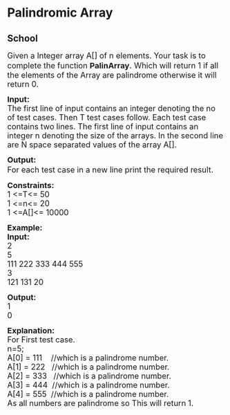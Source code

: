 # Palindromic Array
## School 
<div class="problem-statement">
                <p></p><p><span style="font-size:18px">Given </span><span style="font-size:18px">a Integer</span><span style="font-size:18px"> array A[] of n elements. Your task is to complete the function </span><strong><span style="font-size:18px">PalinArray</span></strong><span style="font-size:20px">.</span><span style="font-size:18px"> Which will return 1 if all the elements of the Array are palindrome otherwise it will return&nbsp;0.</span></p>

<p><span style="font-size:18px"><strong>Input:</strong></span><br>
<span style="font-size:18px">The first line of input contains an integer denoting the no of test cases. Then T test cases follow. Each test case contains two lines. The first line of input contains an integer n denoting the size of the arrays. In the second line are N </span><span style="font-size:18px">space separated</span><span style="font-size:18px"> values of the array A[].</span></p>

<p><span style="font-size:18px"><strong>Output:</strong></span><br>
<span style="font-size:18px">For each test case in a new line print the required result</span><span style="font-size:20px">.</span></p>

<p><span style="font-size:18px"><strong>Constraints:</strong></span><br>
<span style="font-size:18px">1 &lt;=T&lt;= 50</span><br>
<span style="font-size:18px">1 &lt;=n&lt;= 20</span><br>
<span style="font-size:18px">1 &lt;=A[]&lt;= 10000</span></p>

<p><span style="font-size:18px"><strong>Example:</strong></span><br>
<span style="font-size:18px"><strong>Input:</strong></span><br>
<span style="font-size:18px">2<br>
5<br>
111 222 333 444 555<br>
3<br>
121 131 20</span></p>

<p><span style="font-size:18px"><strong>Output:</strong></span><br>
<span style="font-size:18px">1<br>
0</span></p>

<p><span style="font-size:18px"><strong>Explanation:</strong></span><br>
<span style="font-size:18px">For First test case.<br>
n=5;<br>
A[0] = 111 &nbsp; &nbsp;//which is a palindrome number.<br>
A[1] = 222 &nbsp; //which is a palindrome number.<br>
A[2] = 333 &nbsp; //which is a palindrome number.<br>
A[3] = 444 &nbsp;//which is a palindrome number.<br>
A[4] = 555 &nbsp;//which is a palindrome number.<br>
As all numbers are palindrome so This will return 1.</span></p>
 <p></p>
            </div>